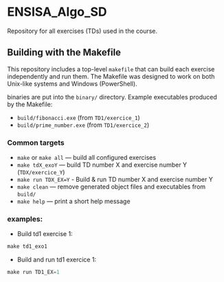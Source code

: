 # ENSISA_Algo_SD
Repository for all exercises (TDs) used in the course.

## Building with the Makefile

This repository includes a top-level `makefile` that can build each exercise independently and run them. The Makefile was designed to work on both Unix-like systems and Windows (PowerShell).

binaries are put into the `binary/` directory. Example executables produced by the Makefile:
- `build/fibonacci.exe`  (from `TD1/exercice_1`)
- `build/prime_number.exe` (from `TD1/exercice_2`)

### Common targets
- `make` or `make all` — build all configured exercises
- `make tdX_exoY` — build TD number X and exercise number Y (`TDX/exercice_Y`)
- `make run TDX_EX=Y` - Build & run TD number X and exercise number Y
- `make clean` — remove generated object files and executables from `build/`
- `make help` — print a short help message

### examples:

- Build td1 exercise 1:
```powershell
make td1_exo1
```
- Build and run td1 exercice 1:
```powershell
make run TD1_EX=1
```